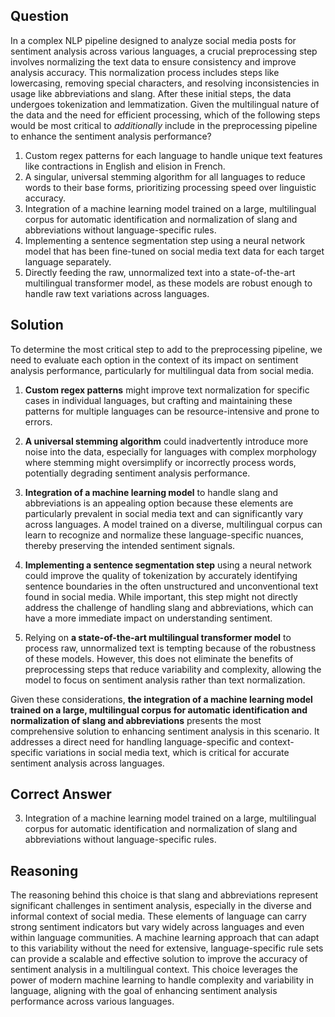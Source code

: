 ## Question
In a complex NLP pipeline designed to analyze social media posts for sentiment analysis across various languages, a crucial preprocessing step involves normalizing the text data to ensure consistency and improve analysis accuracy. This normalization process includes steps like lowercasing, removing special characters, and resolving inconsistencies in usage like abbreviations and slang. After these initial steps, the data undergoes tokenization and lemmatization. Given the multilingual nature of the data and the need for efficient processing, which of the following steps would be most critical to *additionally* include in the preprocessing pipeline to enhance the sentiment analysis performance?

1. Custom regex patterns for each language to handle unique text features like contractions in English and elision in French.
2. A singular, universal stemming algorithm for all languages to reduce words to their base forms, prioritizing processing speed over linguistic accuracy.
3. Integration of a machine learning model trained on a large, multilingual corpus for automatic identification and normalization of slang and abbreviations without language-specific rules.
4. Implementing a sentence segmentation step using a neural network model that has been fine-tuned on social media text data for each target language separately.
5. Directly feeding the raw, unnormalized text into a state-of-the-art multilingual transformer model, as these models are robust enough to handle raw text variations across languages.

## Solution
To determine the most critical step to add to the preprocessing pipeline, we need to evaluate each option in the context of its impact on sentiment analysis performance, particularly for multilingual data from social media.

1. **Custom regex patterns** might improve text normalization for specific cases in individual languages, but crafting and maintaining these patterns for multiple languages can be resource-intensive and prone to errors.

2. **A universal stemming algorithm** could inadvertently introduce more noise into the data, especially for languages with complex morphology where stemming might oversimplify or incorrectly process words, potentially degrading sentiment analysis performance.

3. **Integration of a machine learning model** to handle slang and abbreviations is an appealing option because these elements are particularly prevalent in social media text and can significantly vary across languages. A model trained on a diverse, multilingual corpus can learn to recognize and normalize these language-specific nuances, thereby preserving the intended sentiment signals.

4. **Implementing a sentence segmentation step** using a neural network could improve the quality of tokenization by accurately identifying sentence boundaries in the often unstructured and unconventional text found in social media. While important, this step might not directly address the challenge of handling slang and abbreviations, which can have a more immediate impact on understanding sentiment.

5. Relying on **a state-of-the-art multilingual transformer model** to process raw, unnormalized text is tempting because of the robustness of these models. However, this does not eliminate the benefits of preprocessing steps that reduce variability and complexity, allowing the model to focus on sentiment analysis rather than text normalization.

Given these considerations, **the integration of a machine learning model trained on a large, multilingual corpus for automatic identification and normalization of slang and abbreviations** presents the most comprehensive solution to enhancing sentiment analysis in this scenario. It addresses a direct need for handling language-specific and context-specific variations in social media text, which is critical for accurate sentiment analysis across languages.

## Correct Answer
3. Integration of a machine learning model trained on a large, multilingual corpus for automatic identification and normalization of slang and abbreviations without language-specific rules.

## Reasoning
The reasoning behind this choice is that slang and abbreviations represent significant challenges in sentiment analysis, especially in the diverse and informal context of social media. These elements of language can carry strong sentiment indicators but vary widely across languages and even within language communities. A machine learning approach that can adapt to this variability without the need for extensive, language-specific rule sets can provide a scalable and effective solution to improve the accuracy of sentiment analysis in a multilingual context. This choice leverages the power of modern machine learning to handle complexity and variability in language, aligning with the goal of enhancing sentiment analysis performance across various languages.
